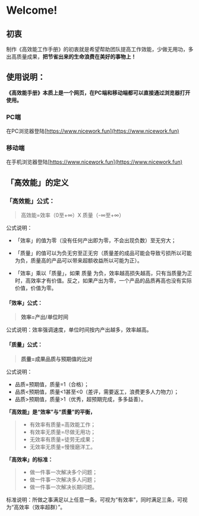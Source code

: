 # Welcome!


## 初衷

制作《高效能工作手册》的初衷就是希望帮助团队提高工作效能，少做无用功，多出高质量成果，**把节省出来的生命浪费在美好的事物上！**

## 使用说明：

**《高效能手册》本质上是一个网页，在PC端和移动端都可以直接通过浏览器打开使用。**

### PC端

在PC浏览器登陆[https://www.nicework.fun](https://www.nicework.fun)

### 移动端

在手机浏览器登陆[https://www.nicework.fun](https://www.nicework.fun)

## 「高效能」的定义

### 「高效能」公式：

> 高效能=效率（0至+∞）X 质量（-∞至+∞）

公式说明：

- 「效率」的值为零（没有任何产出即为零，不会出现负数）至无穷大； 

- 「质量」的值可以为负无穷至正无穷（质量差的成品可能会导致亏损所以可能为负，质量高的产品可以带来超额收益所以可能为正）。 

- 「效率」乘以「质量」，如果 质量 为负，效率越高损失越高，只有当质量为正时，高效率才有价值。反之，如果产出为零，一个产品的品质再高也没有实际价值，价值为零。

#### 「效率」公式：

> **效率=产出/单位时间**

公式说明：效率强调速度，单位时间按内产出越多，效率越高。

#### 「质量」公式：

> **质量=成果品质与预期值的比对**

公式说明：

* 品质=预期值，质量=1（合格）；
* 品质&lt;预期值，质量&lt;1甚至&lt;0（差评，需要返工，浪费更多人力物力）；
* 品质&gt;预期值，质量&gt;1（优秀，超预期完成，多多益善）。

**「高效能」是“效率”与“质量”的平衡，**

> * 有效率有质量=高效能工作；
> * 有效率无质量=尽做无用功；
> * 无效率有质量=徒劳无成果；
> * 无效率无质量=慢慢磨洋工。

**「高效率」的标准：**

> * 做一件事一次解决多个问题；
> * 做一件事一次解决多人问题；
> * 做一件事一次解决长期问题。

标准说明：所做之事满足以上任意一条，可视为“有效率”，同时满足三条，可视为“高效率（效率超群）”。



